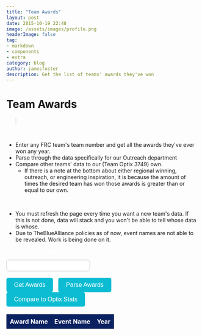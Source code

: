 ```yaml
---
title: "Team Awards"
layout: post
date: 2015-10-19 22:48
image: /assets/images/profile.png
headerImage: false
tag:
- markdown
- components
- extra
category: blog
author: jamesfoster 
description: Get the list of teams' awards they've won
---
```


# Team Awards
> Get any team's awards

On this page, you can:

- Enter any FRC team's team number and get all the awards they've ever won any year.
- Parse through the data specifically for our Outreach department
- Compare other teams' data to our (Team Optix 3749) own.
    * If there is a note at the bottom about either regional winning, outreach, or engineering inspiration, it is because the amount of times the desired team has won those awards is greater than or equal to our own.

Limitations (as of 10/19/2023):

- You must refresh the page every time you want a new team's data. If this is not done, data will stack and you won't be able to tell whose data is whose.
- Due to TheBlueAlliance policies as of now, event names are not able to be revealed. Work is being done on it.

<html lang="en">
<head>
    <meta charset="UTF-8">
    <meta name="viewport" content="width=device-width, initial-scale=1.0">
    <title>Team Awards</title>
    <style>
        input[type="text"] {
            padding: 5px;
            font-size: 16px;
            border: 1px solid #ccc;
            border-radius: 5px;
        }
        button {
            padding: 10px 20px;
            font-size: 16px;
            background-color: #0bbcd2;
            color: white;
            border: none;
            border-radius: 5px;
            cursor: pointer;
            margin-right: 10px;
        }
        p, table, thead, tr, th, td, tbody {
            color: white;
        }
        table {
            border-collapse: collapse;
            width: 100%;
            margin-top: 20px;
        }
        thead {
            background-color: #0b2262;
            color: white;
        }
        th, td {
            border: 1px solid #091b4f;
            padding: 8px;
            text-align: left;
        }
        tr:nth-child(even) {
            background-color: #091b4f;
        }
        .winner-background {
            background-color: #FFA500;
        }
        .impact-background {
            background-color: #61C0BF;
        }
        .rei-background {
            background-color: green;
        }
    </style>
</head>
<body>
    <p>Enter a team number:</p>
    <input id="teamNumber" type="text">
    <br><br>
    <button onclick="fetchAwards()">Get Awards</button>
    <button onclick="parseAwards()">Parse Awards</button>
    <button onclick="compareAwards()">Compare to Optix Stats</button>
    <table id="data-table">
        <thead>
            <tr>
                <th>Award Name</th>
                <th>Event Name</th>
                <th>Year</th>
            </tr>
        </thead>
        <tbody>
            <!-- Data will be displayed here -->
        </tbody>
    </table>
    <p id="winnerReport"></p>
    <p id="impactReport"></p>
    <p id="reiReport"></p>
    <script>
        const optixRegional = 0;
        const optixImpact = 2;
        const optixREI = 1;
        let regionalWinners = 0;
        let impactWinners = 0;
        let reiWinners = 0;
        let teamNumber;
        function fetchAwards() {
            teamNumber = document.getElementById("teamNumber").value;
            const dataTable = document.getElementById("data-table");
            const tbody = dataTable.querySelector("tbody");
            tbody.innerHTML = "";
            const apiKey = "IJGdHobToWBkfqCzNHRKGWKyy66mMiOl7A7IOs1WjcgfS4d6sIryBqQWsALTPTVv";
            const apiUrl = "https://www.thebluealliance.com/api/v3";
            const teamKey = "frc" + teamNumber;
            const endpoint = `/team/${teamKey}/awards`;
            const requestUrl = `${apiUrl}${endpoint}`;
            fetch(requestUrl, {
                headers: {
                    "X-TBA-Auth-Key": apiKey,
                }
            })
            .then(response => response.json())
            .then(data => {
                if (Array.isArray(data)) {
                    console.log(data);
                    data.forEach(award => {
                        const row = dataTable.insertRow();
                        const awardNameCell = row.insertCell(0);
                        const eventNameCell = row.insertCell(1);
                        const yearCell = row.insertCell(2);
                        awardNameCell.textContent = award.name;
                        eventNameCell.textContent = award.event_name;
                        yearCell.textContent = award.year;
                        if (award.name.includes("Regional Winners") || award.name.includes("Winner")) {
                            regionalWinners++;
                        } else if (award.name.includes("Regional Chairman's Award") || award.name.includes("Regional FIRST Impact Award")) {
                            impactWinners++;
                        } else if (award.name.includes("Regional Engineering Inspiration Award")) {
                            reiWinners++;
                        }
                    });
                    parseAwards();
                    compareAwards();
                } else {
                    console.error("Data received from the API is not an array.");
                }
            })
            .catch(error => {
                console.error("Error fetching data:", error);
            });
        }
        function parseAwards() {
            const dataTable = document.getElementById("data-table");
            const rows = dataTable.querySelectorAll("tr");
            rows.forEach(row => {
                const cells = row.querySelectorAll("td");
                cells.forEach(cell => {
                    const text = cell.textContent;
                    if (text.includes("Regional Winners") || text.includes("Winner")) {
                        cell.classList.add("winner-background");
                    } else if (text.includes("Regional Chairman's Award") || text.includes("Regional FIRST Impact Award")) {
                        cell.classList.add("impact-background");
                    } else if (text.includes("Regional Engineering Inspiration Award")) {
                        cell.classList.add("rei-background");
                    }
                });
            });
        }
        function compareAwards() {
            teamNumber = document.getElementById("teamNumber").value;
            if (regionalWinners >= optixRegional) {
                document.getElementById("winnerReport").innerHTML = "We would benefit from scouting team " + teamNumber + "'s regional winning/robotics performance."
            }
            if (impactWinners >= optixImpact) {
                document.getElementById("impactReport").innerHTML = "We would benefit from scouting team " + teamNumber + "'s outreach."
            }
            if (reiWinners >= optixREI) {
                document.getElementById("reiReport").innerHTML = "We would benefit from scouting team " + teamNumber + "'s engineering inspiration."
            }
        }
    </script>
</body>
</html>
